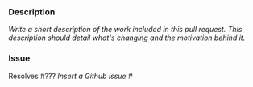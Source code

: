 ### Description

_Write a short description of the work included in this pull request. This description should detail what's changing and the motivation behind it._

### Issue

Resolves #??? _Insert a Github issue #_
